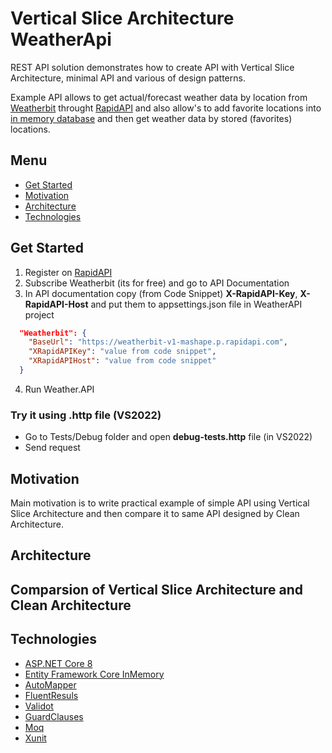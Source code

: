 # Vertical Slice Architecture WeatherApi

REST API solution demonstrates how to create API with Vertical Slice Architecture, minimal API and various of design patterns.  

Example API allows to get actual/forecast weather data by location from [Weatherbit](https://www.weatherbit.io/) throught [RapidAPI](https://rapidapi.com) and also allow's to add favorite locations into [in memory database](https://learn.microsoft.com/en-us/ef/core/providers/in-memory/?tabs=dotnet-core-cli) and then get weather data by stored (favorites) locations.

## Menu
* [Get Started](#get-started)
* [Motivation](#motivation)
* [Architecture](#architecture)
* [Technologies](#technologies)

## Get Started
1. Register on [RapidAPI](https://rapidapi.com)
2. Subscribe Weatherbit (its for free) and go to API Documentation
3. In API documentation copy (from Code Snippet) **X-RapidAPI-Key**, **X-RapidAPI-Host** and put them to appsettings.json file in WeatherAPI project
```json
  "Weatherbit": {
    "BaseUrl": "https://weatherbit-v1-mashape.p.rapidapi.com",
    "XRapidAPIKey": "value from code snippet",
    "XRapidAPIHost": "value from code snippet"
  }
```
4. Run Weather.API 

### Try it using .http file (VS2022)
 * Go to Tests/Debug folder and open **debug-tests.http** file (in VS2022)
 * Send request

## Motivation
Main motivation is to write practical example of simple API using Vertical Slice Architecture and then compare it to same API designed by Clean Architecture.

## Architecture

## Comparsion of Vertical Slice Architecture and Clean Architecture 

## Technologies
* [ASP.NET Core 8](https://learn.microsoft.com/en-us/aspnet/core/introduction-to-aspnet-core?view=aspnetcore-8.0)
* [Entity Framework Core InMemory](https://learn.microsoft.com/en-us/ef/core/providers/in-memory/?tabs=dotnet-core-cli)
* [AutoMapper](https://github.com/AutoMapper/AutoMapper)
* [FluentResuls](https://github.com/altmann/FluentResults)
* [Validot](https://github.com/bartoszlenar/Validot)
* [GuardClauses](https://github.com/ardalis/GuardClauses)
* [Moq](https://github.com/moq/moq4)
* [Xunit](https://github.com/xunit/xunit)
